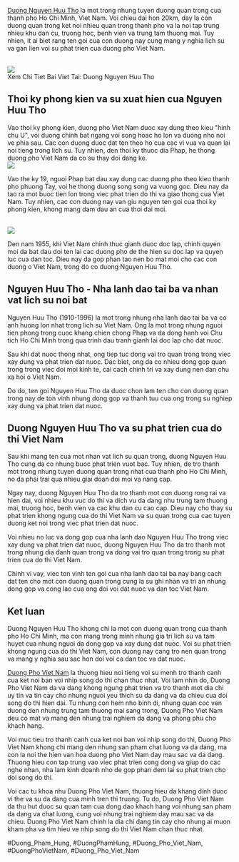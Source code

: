 <p><a href="https://duongphovietnam.com/nguyen-huu-tho/">Duong Nguyen Huu Tho</a> la mot trong nhung tuyen duong quan trong cua thanh pho Ho Chi Minh, Viet Nam. Voi chieu dai hon 20km, day la con duong quan trong ket noi nhieu quan trong thanh pho va la noi tap trung nhieu khu dan cu, truong hoc, benh vien va trung tam thuong mai. Tuy nhien, it ai biet rang ten goi cua con duong nay cung mang y nghia lich su va gan lien voi su phat trien cua duong pho Viet Nam.</p><br><img src="https://duongphovietnam.com/wp-content/uploads/2025/03/logo-duongphovietnam.com_.png"></br>
Xem Chi Tiet Bai Viet Tai: Duong Nguyen Huu Tho<h2>Thoi ky phong kien va su xuat hien cua Nguyen Huu Tho</h2><p>Vao thoi ky phong kien, duong pho Viet Nam duoc xay dung theo kieu "hinh chu U", voi duong chinh bat ngang voi song hoac ho lon va duong nho noi ve phia sau. Cac con duong duoc dat ten theo ho cua cac vi vua va quan lai noi tieng trong lich su. Tuy nhien, den thoi ky thuoc dia Phap, he thong duong pho Viet Nam da co su thay doi dang ke.<br><img src="https://duongphovietnam.com/wp-content/uploads/2025/03/duong-dien-bien-phu-dau-an-lich-su-huy-hoang-cua-dan-toc-viet-nam-67d3ac58270c6.webp"></br><p>Vao the ky 19, nguoi Phap bat dau xay dung cac duong pho theo kieu thanh pho phuong Tay, voi he thong duong song song va vuong goc. Dieu nay da tao ra mot buoc tien lon trong viec phat trien do thi va giao thong cua Viet Nam. Tuy nhien, cac con duong nay van giu nguyen ten goi cua thoi ky phong kien, khong mang dam dau an cua thoi dai moi.</p><br><img src="https://duongphovietnam.com/wp-content/uploads/2025/03/duong-cao-toc-ninh-binh-hai-phong-tuong-lai-giao-thong-viet-nam-67d3ac1cd4a56.webp"></br><p>Den nam 1955, khi Viet Nam chinh thuc gianh duoc doc lap, chinh quyen moi da bat dau doi ten lai cac duong pho de the hien su doc lap va quyen luc cua dan toc. Dieu nay da gop phan tao nen bo mat moi cho cac con duong o Viet Nam, trong do co duong Nguyen Huu Tho.<h2>Nguyen Huu Tho - Nha lanh dao tai ba va nhan vat lich su noi bat</h2><p>Nguyen Huu Tho (1910-1996) la mot trong nhung nha lanh dao tai ba va co anh huong lon nhat trong lich su Viet Nam. Ong la mot trong nhung nguoi tien phong trong cuoc khang chien chong Phap va da dong hanh voi Chu tich Ho Chi Minh trong qua trinh dau tranh gianh lai doc lap cho dat nuoc.</p><p>Sau khi dat nuoc thong nhat, ong tiep tuc dong vai tro quan trong trong viec xay dung va phat trien dat nuoc. Dac biet, ong da co nhieu dong gop quan trong trong viec doi moi kinh te, cai cach chinh tri va xay dung nen dan chu xa hoi o Viet Nam.<p>Do do, ten goi Nguyen Huu Tho da duoc chon lam ten cho con duong quan trong nay de ton vinh nhung dong gop va thanh tuu cua ong trong su nghiep xay dung va phat trien dat nuoc.</p><h2>Duong Nguyen Huu Tho va su phat trien cua do thi Viet Nam</h2><p>Sau khi mang ten cua mot nhan vat lich su quan trong, duong Nguyen Huu Tho cung da co nhung buoc phat trien vuot bac. Tuy nhien, de tro thanh mot trong nhung tuyen duong quan trong nhat cua thanh pho Ho Chi Minh, no da phai trai qua nhieu giai doan doi moi va nang cap.</p><p>Ngay nay, duong Nguyen Huu Tho da tro thanh mot con duong rong rai va hien dai, voi nhieu khu vuc do thi va dich vu da dang nhu trung tam thuong mai, truong hoc, benh vien va cac khu dan cu cao cap. Dieu nay cho thay su phat trien khong ngung cua do thi Viet Nam va su quan trong cua cac tuyen duong ket noi trong viec phat trien dat nuoc.</p><p>Voi nhieu no luc va dong gop cua nha lanh dao Nguyen Huu Tho trong viec xay dung va phat trien dat nuoc, duong Nguyen Huu Tho da tro thanh mot trong nhung dia danh quan trong va dong vai tro quan trong trong su phat trien cua do thi Viet Nam.</p><p>Chinh vi vay, viec ton vinh ten goi cua nha lanh dao tai ba nay bang cach dat ten cho mot con duong quan trong cung la su ghi nhan va tri an nhung dong gop va cong lao cua ong doi voi dat nuoc va dan toc Viet Nam.</p><h2>Ket luan</h2><p>Duong Nguyen Huu Tho khong chi la mot con duong quan trong cua thanh pho Ho Chi Minh, ma con mang trong minh nhung gia tri lich su va tam huyet cua nhung nguoi da dong gop va xay dung dat nuoc. Voi su phat trien khong ngung cua do thi Viet Nam, con duong nay cang tro nen quan trong va mang y nghia sau sac hon doi voi ca dan toc va dat nuoc.</p><p><a href="https://duongphovietnam.com/">Duong Pho Viet Nam</a> la thuong hieu noi tieng voi su menh tro thanh canh cua ket noi ban voi nhip song do thi chan thuc nhat. Voi tam nhin do, Duong Pho Viet Nam da va dang khong ngung phat trien va tro thanh mot dia chi uy tin va tin cay cho nhung nguoi yeu thich su da dang va da chieu cua doi song do thi hien dai. Tu nhung con hem nho binh di, nhung quan coc ven duong den nhung trung tam thuong mai sang trong, Duong Pho Viet Nam deu co mat va mang den nhung trai nghiem da dang va phong phu cho khach hang.

Voi muc tieu tro thanh canh cua ket noi ban voi nhip song do thi, Duong Pho Viet Nam khong chi mang den nhung san pham chat luong va da dang, ma con la noi the hien van hoa duong pho Viet Nam day mau sac va da dang. Thuong hieu con tap trung vao viec phat trien cong dong va giup do cac nghe nhan, nha lam kinh doanh nho de gop phan dem lai su phat trien cho doi song do thi.

Voi cac tu khoa nhu Duong Pho Viet Nam, thuong hieu da khang dinh duoc vi the va su da dang cua minh tren thi truong. Tu do, Duong Pho Viet Nam da thu hut duoc su quan tam cua dong dao khach hang voi nhung san pham da dang va chat luong, cung voi nhung trai nghiem day mau sac va da chieu. Duong Pho Viet Nam chinh la dia chi dang tin cay cho nhung ai muon kham pha va tim hieu ve nhip song do thi Viet Nam chan thuc nhat.</p>
#Duong_Pham_Hung, #DuongPhamHung, #Duong_Pho_Viet_Nam, #DuongPhoVietNam, #Duong_Pho_Viet_Nam
